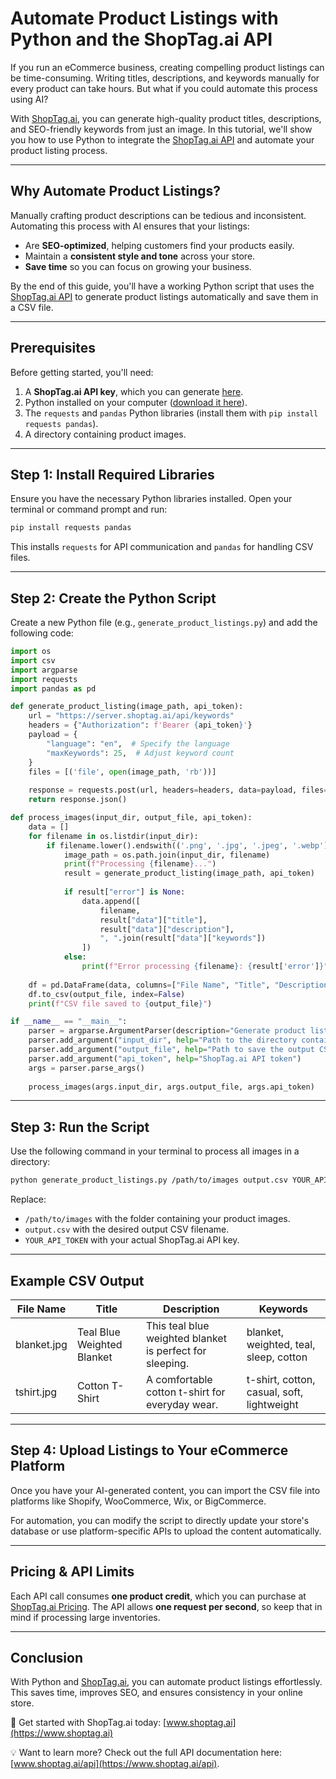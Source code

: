 # Automate Product Listings with Python and the ShopTag.ai API

If you run an eCommerce business, creating compelling product listings can be time-consuming. Writing titles, descriptions, and keywords manually for every product can take hours. But what if you could automate this process using AI?

With [ShopTag.ai](https://www.shoptag.ai), you can generate high-quality product titles, descriptions, and SEO-friendly keywords from just an image. In this tutorial, we'll show you how to use Python to integrate the [ShopTag.ai API](https://www.shoptag.ai/api) and automate your product listing process.

---

## Why Automate Product Listings?

Manually crafting product descriptions can be tedious and inconsistent. Automating this process with AI ensures that your listings:

- Are **SEO-optimized**, helping customers find your products easily.
- Maintain a **consistent style and tone** across your store.
- **Save time** so you can focus on growing your business.

By the end of this guide, you'll have a working Python script that uses the [ShopTag.ai API](https://www.shoptag.ai/api) to generate product listings automatically and save them in a CSV file.

---

## Prerequisites

Before getting started, you'll need:

1. A **ShopTag.ai API key**, which you can generate [here](https://www.shoptag.ai/api).
2. Python installed on your computer ([download it here](https://www.python.org/downloads/)).
3. The `requests` and `pandas` Python libraries (install them with `pip install requests pandas`).
4. A directory containing product images.

---

## Step 1: Install Required Libraries

Ensure you have the necessary Python libraries installed. Open your terminal or command prompt and run:

```sh
pip install requests pandas
```

This installs `requests` for API communication and `pandas` for handling CSV files.

---

## Step 2: Create the Python Script

Create a new Python file (e.g., `generate_product_listings.py`) and add the following code:

```python
import os
import csv
import argparse
import requests
import pandas as pd

def generate_product_listing(image_path, api_token):
    url = "https://server.shoptag.ai/api/keywords"
    headers = {"Authorization": f'Bearer {api_token}'}
    payload = {
        "language": "en",  # Specify the language
        "maxKeywords": 25,  # Adjust keyword count
    }
    files = [('file', open(image_path, 'rb'))]
    
    response = requests.post(url, headers=headers, data=payload, files=files)
    return response.json()

def process_images(input_dir, output_file, api_token):
    data = []
    for filename in os.listdir(input_dir):
        if filename.lower().endswith(('.png', '.jpg', '.jpeg', '.webp')):
            image_path = os.path.join(input_dir, filename)
            print(f"Processing {filename}...")
            result = generate_product_listing(image_path, api_token)
            
            if result["error"] is None:
                data.append([
                    filename,
                    result["data"]["title"],
                    result["data"]["description"],
                    ", ".join(result["data"]["keywords"])
                ])
            else:
                print(f"Error processing {filename}: {result['error']}")
    
    df = pd.DataFrame(data, columns=["File Name", "Title", "Description", "Keywords"])
    df.to_csv(output_file, index=False)
    print(f"CSV file saved to {output_file}")

if __name__ == "__main__":
    parser = argparse.ArgumentParser(description="Generate product listings using ShopTag.ai API")
    parser.add_argument("input_dir", help="Path to the directory containing product images")
    parser.add_argument("output_file", help="Path to save the output CSV file")
    parser.add_argument("api_token", help="ShopTag.ai API token")
    args = parser.parse_args()
    
    process_images(args.input_dir, args.output_file, args.api_token)
```

---

## Step 3: Run the Script

Use the following command in your terminal to process all images in a directory:

```sh
python generate_product_listings.py /path/to/images output.csv YOUR_API_TOKEN
```

Replace:
- `/path/to/images` with the folder containing your product images.
- `output.csv` with the desired output CSV filename.
- `YOUR_API_TOKEN` with your actual ShopTag.ai API key.

---

## Example CSV Output

| File Name            | Title                    | Description                                   | Keywords               |
|----------------------|-------------------------|-----------------------------------------------|------------------------|
| blanket.jpg         | Teal Blue Weighted Blanket | This teal blue weighted blanket is perfect for sleeping. | blanket, weighted, teal, sleep, cotton |
| tshirt.jpg          | Cotton T-Shirt            | A comfortable cotton t-shirt for everyday wear. | t-shirt, cotton, casual, soft, lightweight |

---

## Step 4: Upload Listings to Your eCommerce Platform

Once you have your AI-generated content, you can import the CSV file into platforms like Shopify, WooCommerce, Wix, or BigCommerce.

For automation, you can modify the script to directly update your store's database or use platform-specific APIs to upload the content automatically.

---

## Pricing & API Limits

Each API call consumes **one product credit**, which you can purchase at [ShopTag.ai Pricing](https://www.shoptag.ai/pricing). The API allows **one request per second**, so keep that in mind if processing large inventories.

---

## Conclusion

With Python and [ShopTag.ai](https://www.shoptag.ai), you can automate product listings effortlessly. This saves time, improves SEO, and ensures consistency in your online store.

🔗 Get started with ShopTag.ai today: [www.shoptag.ai](https://www.shoptag.ai)

💡 Want to learn more? Check out the full API documentation here: [www.shoptag.ai/api](https://www.shoptag.ai/api).
